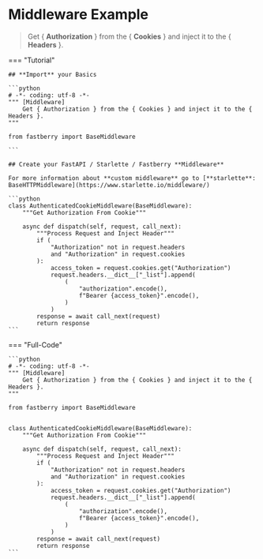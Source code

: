 # **Middleware** Example

> Get { **Authorization** } from the { **Cookies** } and inject it to the { **Headers** }.

=== "Tutorial"

    ## **Import** your Basics

    ```python
    # -*- coding: utf-8 -*-
    """ [Middleware]
        Get { Authorization } from the { Cookies } and inject it to the { Headers }.
    """

    from fastberry import BaseMiddleware

    ```

    ## Create your FastAPI / Starlette / Fastberry **Middleware**

    For more information about **custom middleware** go to [**starlette**: BaseHTTPMiddleware](https://www.starlette.io/middleware/)

    ```python
    class AuthenticatedCookieMiddleware(BaseMiddleware):
        """Get Authorization From Cookie"""

        async def dispatch(self, request, call_next):
            """Process Request and Inject Header"""
            if (
                "Authorization" not in request.headers
                and "Authorization" in request.cookies
            ):
                access_token = request.cookies.get("Authorization")
                request.headers.__dict__["_list"].append(
                    (
                        "authorization".encode(),
                        f"Bearer {access_token}".encode(),
                    )
                )
            response = await call_next(request)
            return response
    ```

=== "Full-Code"

    ```python
    # -*- coding: utf-8 -*-
    """ [Middleware]
        Get { Authorization } from the { Cookies } and inject it to the { Headers }.
    """

    from fastberry import BaseMiddleware


    class AuthenticatedCookieMiddleware(BaseMiddleware):
        """Get Authorization From Cookie"""

        async def dispatch(self, request, call_next):
            """Process Request and Inject Header"""
            if (
                "Authorization" not in request.headers
                and "Authorization" in request.cookies
            ):
                access_token = request.cookies.get("Authorization")
                request.headers.__dict__["_list"].append(
                    (
                        "authorization".encode(),
                        f"Bearer {access_token}".encode(),
                    )
                )
            response = await call_next(request)
            return response
    ```
